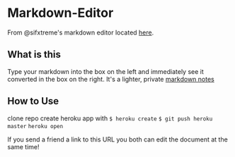 # Markdown-Editor

From @sifxtreme's markdown editor located [here](https://github.com/sifxtreme/realtime-markdown-viewer).

## What is this
Type your markdown into the box on the left and immediately see it converted in the box on the right. 
It's a lighter, private [markdown notes](https://markdownnotes.com)

## How to Use
clone repo
create heroku app with `$ heroku create`
`$ git push heroku master`
`heroku open`

If you send a friend a link to this URL you both can edit the document at the same time!
